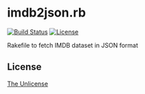 # imdb2json.rb

[![Build Status](https://travis-ci.org/raviqqe/imdb2json.rb.svg?branch=master)](https://travis-ci.org/raviqqe/imdb2json.rb)
[![License](https://img.shields.io/badge/license-unlicense-lightgray.svg)](https://unlicense.org)

Rakefile to fetch IMDB dataset in JSON format


## License

[The Unlicense](https://unlicense.org)
